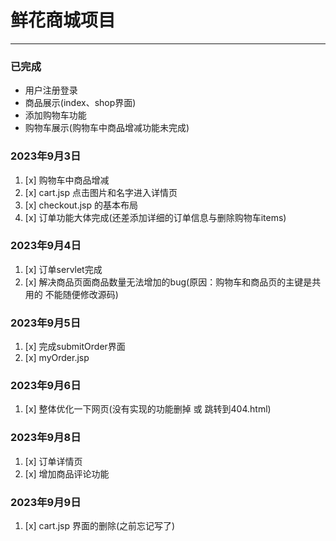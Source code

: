# 鲜花商城项目

---

### 已完成

- 用户注册登录
- 商品展示(index、shop界面)
- 添加购物车功能
- 购物车展示(购物车中商品增减功能未完成)

### 2023年9月3日

1. [x] 购物车中商品增减
2. [x] cart.jsp 点击图片和名字进入详情页
3. [x] checkout.jsp 的基本布局
4. [x] 订单功能大体完成(还差添加详细的订单信息与删除购物车items)

### 2023年9月4日

1. [x] 订单servlet完成
2. [x] 解决商品页面商品数量无法增加的bug(原因：购物车和商品页的主键是共用的 不能随便修改源码)

### 2023年9月5日

1. [x] 完成submitOrder界面
2. [x] myOrder.jsp

### 2023年9月6日

1. [x] 整体优化一下网页(没有实现的功能删掉 或 跳转到404.html)


### 2023年9月8日

1. [x] 订单详情页
2. [x] 增加商品评论功能

### 2023年9月9日

1. [x] cart.jsp 界面的删除(之前忘记写了)
